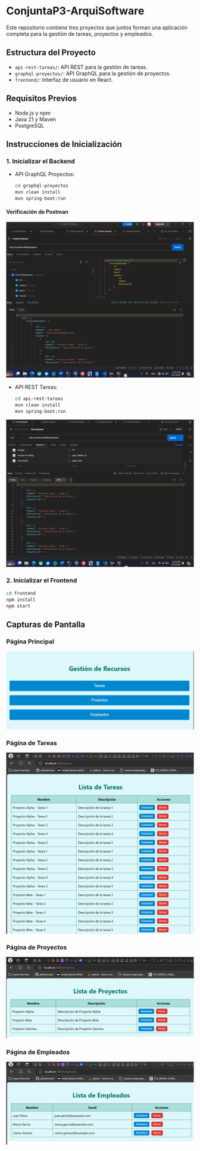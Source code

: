 # ConjuntaP3-ArquiSoftware
Este repositorio contiene tres proyectos que juntos forman una aplicación completa para la gestión de tareas, proyectos y empleados.

## Estructura del Proyecto
- `api-rest-tareas/`: API REST para la gestión de tareas.
- `graphql-proyectos/`: API GraphQL para la gestión de proyectos.
- `frontend/`: Interfaz de usuario en React.

## Requisitos Previos
- Node.js y npm
- Java 21 y Maven
- PostgreSQL

## Instrucciones de Inicialización

### 1. Inicializar el Backend
- API GraphQL Proyectos:
  ```bash
  cd graphql-proyectos
  mvn clean install
  mvn spring-boot:run
  ```

#### Verificación de Postman
![Página postman GraphQL](./imagenes/Screenshot%202024-08-31%20231552.png)


- API REST Tareas:
  ```bash
  cd api-rest-tareas
  mvn clean install
  mvn spring-boot:run
  ```
![Página postman API REST](./imagenes/Screenshot%202024-08-31%20232627.png)


### 2. Inicializar el Frontend
```bash
cd frontend
npm install
npm start
```

## Capturas de Pantalla
### Página Principal
![Página Principal](./imagenes/Screenshot%202024-08-31%20231043.png)

### Página de Tareas
![Lista de Tareas](./imagenes/Screenshot%202024-08-31%20231330.png)

### Página de Proyectos
![Lista de Proyectos](./imagenes/Screenshot%202024-08-31%20231019.png)


### Página de Empleados
![Lista de Empleados](./imagenes/Screenshot%202024-08-31%20231119.png)

